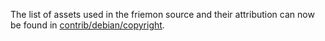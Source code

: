 The list of assets used in the friemon source and their attribution can now be found in [contrib/debian/copyright](../contrib/debian/copyright).
